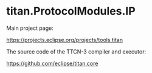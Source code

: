 # titan.ProtocolModules.IP

Main project page:

https://projects.eclipse.org/projects/tools.titan

The source code of the TTCN-3 compiler and executor:

https://github.com/eclipse/titan.core

